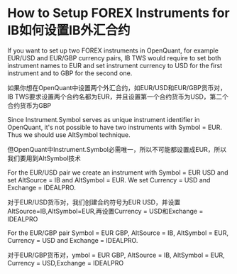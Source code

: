 # How to Setup FOREX Instruments for IB如何设置IB外汇合约

If you want to set up two FOREX instruments in OpenQuant, for example EUR/USD and EUR/GBP 
currency pairs, IB TWS would require to set both instrument names to EUR and set instrument currency 
to USD for the first instrument and to GBP for the second one.

如果你想在OpenQuant中设置两个外汇合约，如EUR/USD和EUR/GBP货币对，IB TWS要求设置两个合约名都为EUR，并且设置第一个合约货币为USD，第二个合约货币为GBP

Since Instrument.Symbol serves as unique instrument identifier in OpenQuant, it's not possible to have 
two instruments with Symbol = EUR. Thus we should use AltSymbol technique. 

但OpenQuant中Instrument.Symbol必需唯一，所以不可能都设置成EUR，所以我们要用到AltSymbol技术 

For the EUR/USD pair we create an instrument with Symbol = EUR USD and set AltSource = IB and 
AltSymbol = EUR. We set Currency = USD and Exchange = IDEALPRO. 

对于EUR/USD货币对，我们创建合约符号为EUR USD，并设置AltSource=IB,AltSymbol=EUR,再设置Currency = USD和Exchange = IDEALPRO

For the EUR/GBP pair Symbol = EUR GBP, AltSource = IB, AltSymbol = EUR, Currency = USD and 
Exchange = IDEALPRO.

对于EUR/GBP货币对，ymbol = EUR GBP, AltSource = IB, AltSymbol = EUR, Currency = USD,Exchange = IDEALPRO